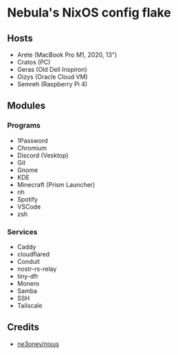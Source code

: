 # Nebula's NixOS config flake

## Hosts

- Arete (MacBook Pro M1, 2020, 13")
- Cratos (PC)
- Geras (Old Dell Inspiron)
- Oizys (Oracle Cloud VM)
- Semreh (Raspberry Pi 4)

## Modules

### Programs

- 1Password
- Chromium
- Discord (Vesktop)
- Git
- Gnome
- KDE
- Minecraft (Prism Launcher)
- nh
- Spotify
- VSCode
- zsh

### Services

- Caddy
- cloudflared
- Conduit
- nostr-rs-relay
- tiny-dfr
- Monero
- Samba
- SSH
- Tailscale

## Credits

- [ne3oney/nixus](https://github.com/n3oney/nixus)
